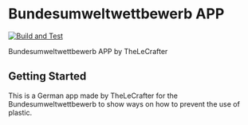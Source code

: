 # Bundesumweltwettbewerb APP
[![Build and Test](https://github.com/TheLeCrafter/buw-app/actions/workflows/dart.yml/badge.svg?branch=master)](https://github.com/TheLeCrafter/buw-app/actions/workflows/dart.yml)

Bundesumweltwettbewerb APP by TheLeCrafter

## Getting Started

This is a German app made by TheLeCrafter for the Bundesumweltwettbewerb to show ways on how to prevent the use of plastic.

